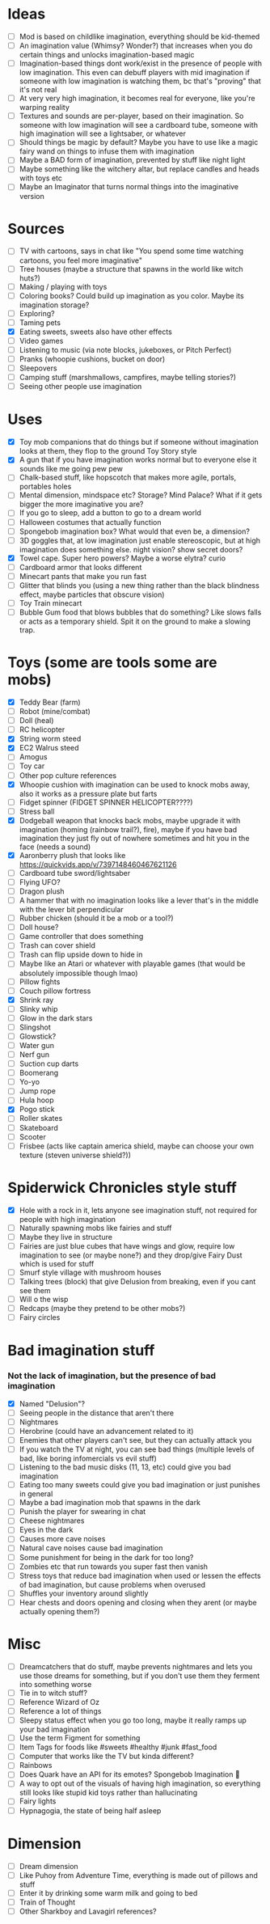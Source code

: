 # Ideas

- [ ] Mod is based on childlike imagination, everything should be kid-themed
- [ ] An imagination value (Whimsy? Wonder?) that increases when you do certain things and unlocks imagination-based
  magic
- [ ] Imagination-based things dont work/exist in the presence of people with low imagination. This even can debuff
  players with mid imagination if someone with low imagination is watching them, bc that's "proving" that it's not real
- [ ] At very very high imagination, it becomes real for everyone, like you're warping reality
- [ ] Textures and sounds are per-player, based on their imagination. So someone with low imagination will see a
  cardboard tube, someone with high imagination will see a lightsaber, or whatever
- [ ] Should things be magic by default? Maybe you have to use like a magic fairy wand on things to infuse them with
  imagination
- [ ] Maybe a BAD form of imagination, prevented by stuff like night light
- [ ] Maybe something like the witchery altar, but replace candles and heads with toys etc
- [ ] Maybe an Imaginator that turns normal things into the imaginative version

# Sources

- [ ] TV with cartoons, says in chat like "You spend some time watching cartoons, you feel more imaginative"
- [ ] Tree houses (maybe a structure that spawns in the world like witch huts?)
- [ ] Making / playing with toys
- [ ] Coloring books? Could build up imagination as you color. Maybe its imagination storage?
- [ ] Exploring?
- [ ] Taming pets
- [x] Eating sweets, sweets also have other effects
- [ ] Video games
- [ ] Listening to music (via note blocks, jukeboxes, or Pitch Perfect)
- [ ] Pranks (whoopie cushions, bucket on door)
- [ ] Sleepovers
- [ ] Camping stuff (marshmallows, campfires, maybe telling stories?)
- [ ] Seeing other people use imagination

# Uses

- [x]  Toy mob companions that do things but if someone without imagination looks at them, they flop to the ground Toy
  Story style
- [x]  A gun that if you have imagination works normal but to everyone else it sounds like me going pew pew
- [ ]  Chalk-based stuff, like hopscotch that makes more agile, portals, portables holes
- [ ]  Mental dimension, mindspace etc? Storage? Mind Palace? What if it gets bigger the more imaginative you are?
- [ ]  If you go to sleep, add a button to go to a dream world
- [ ]  Halloween costumes that actually function
- [ ]  Spongebob imagination box? What would that even be, a dimension?
- [ ]  3D goggles that, at low imagination just enable stereoscopic, but at high imagination does something else. night
  vision? show secret doors?
- [x]  Towel cape. Super hero powers? Maybe a worse elytra? curio
- [ ]  Cardboard armor that looks different
- [ ]  Minecart pants that make you run fast
- [ ]  Glitter that blinds you (using a new thing rather than the black blindness effect, maybe particles that obscure
  vision)
- [ ]  Toy Train minecart
- [ ]  Bubble Gum food that blows bubbles that do something? Like slows falls or acts as a temporary shield. Spit it on
  the ground to make a slowing trap.

# Toys (some are tools some are mobs)

- [x] Teddy Bear (farm)
- [ ] Robot (mine/combat)
- [ ] Doll (heal)
- [ ] RC helicopter
- [x] String worm steed
- [x] EC2 Walrus steed
- [ ] Amogus
- [ ] Toy car
- [ ] Other pop culture references
- [x] Whoopie cushion with imagination can be used to knock mobs away, also it works as a pressure plate but farts
- [ ] Fidget spinner (FIDGET SPINNER HELICOPTER????)
- [ ] Stress ball
- [x] Dodgeball weapon that knocks back mobs, maybe upgrade it with imagination (homing (rainbow trail?), fire), maybe
  if you have bad imagination they just fly out of nowhere sometimes and hit you in the face (needs a sound)
- [x] Aaronberry plush that looks like https://quickvids.app/v/7397148460467621126
- [ ] Cardboard tube sword/lightsaber
- [ ] Flying UFO?
- [ ] Dragon plush
- [ ] A hammer that with no imagination looks like a lever that's in the middle with the lever bit perpendicular
- [ ] Rubber chicken (should it be a mob or a tool?)
- [ ] Doll house?
- [ ] Game controller that does something
- [ ] Trash can cover shield
- [ ] Trash can flip upside down to hide in
- [ ] Maybe like an Atari or whatever with playable games (that would be absolutely impossible though lmao)
- [ ] Pillow fights
- [ ] Couch pillow fortress
- [x] Shrink ray
- [ ] Slinky whip
- [ ] Glow in the dark stars
- [ ] Slingshot
- [ ] Glowstick?
- [ ] Water gun
- [ ] Nerf gun
- [ ] Suction cup darts
- [ ] Boomerang
- [ ] Yo-yo
- [ ] Jump rope
- [ ] Hula hoop
- [x] Pogo stick
- [ ] Roller skates
- [ ] Skateboard
- [ ] Scooter
- [ ] Frisbee (acts like captain america shield, maybe can choose your own texture (steven universe shield?))

# Spiderwick Chronicles style stuff

- [x] Hole with a rock in it, lets anyone see imagination stuff, not required for people with high imagination
- [ ] Naturally spawning mobs like fairies and stuff
- [ ] Maybe they live in structure
- [ ] Fairies are just blue cubes that have wings and glow, require low imagination to see (or maybe none?) and they
  drop/give Fairy Dust which is used for stuff
- [ ] Smurf style village with mushroom houses
- [ ] Talking trees (block) that give Delusion from breaking, even if you cant see them
- [ ] Will o the wisp
- [ ] Redcaps (maybe they pretend to be other mobs?)
- [ ] Fairy circles

# Bad imagination stuff

### Not the lack of imagination, but the presence of bad imagination

- [x] Named "Delusion"?
- [ ] Seeing people in the distance that aren't there
- [ ] Nightmares
- [ ] Herobrine (could have an advancement related to it)
- [ ] Enemies that other players can't see, but they can actually attack you
- [ ] If you watch the TV at night, you can see bad things (multiple levels of bad, like boring infomercials vs evil
  stuff)
- [ ] Listening to the bad music disks (11, 13, etc) could give you bad imagination
- [ ] Eating too many sweets could give you bad imagination or just punishes in general
- [ ] Maybe a bad imagination mob that spawns in the dark
- [ ] Punish the player for swearing in chat
- [ ] Cheese nightmares
- [ ] Eyes in the dark
- [ ] Causes more cave noises
- [ ] Natural cave noises cause bad imagination
- [ ] Some punishment for being in the dark for too long?
- [ ] Zombies etc that run towards you super fast then vanish
- [ ] Stress toys that reduce bad imagination when used or lessen the effects of bad imagination, but cause problems
  when overused
- [ ] Shuffles your inventory around slightly
- [ ] Hear chests and doors opening and closing when they arent (or maybe actually opening them?)

# Misc

- [ ] Dreamcatchers that do stuff, maybe prevents nightmares and lets you use those dreams for something, but if you
  don't use them they ferment into something worse
- [ ] Tie in to witch stuff?
- [ ] Reference Wizard of Oz
- [ ] Reference a lot of things
- [ ] Sleepy status effect when you go too long, maybe it really ramps up your bad imagination
- [ ] Use the term Figment for something
- [ ] Item Tags for foods like #sweets #healthy #junk #fast_food
- [ ] Computer that works like the TV but kinda different?
- [ ] Rainbows
- [ ] Does Quark have an API for its emotes? Spongebob Imagination 🌈
- [ ] A way to opt out of the visuals of having high imagination, so everything still looks like stupid kid toys rather
  than hallucinating
- [ ] Fairy lights
- [ ] Hypnagogia, the state of being half asleep

# Dimension

- [ ] Dream dimension
- [ ] Like Puhoy from Adventure Time, everything is made out of pillows and stuff
- [ ] Enter it by drinking some warm milk and going to bed
- [ ] Train of Thought
- [ ] Other Sharkboy and Lavagirl references?